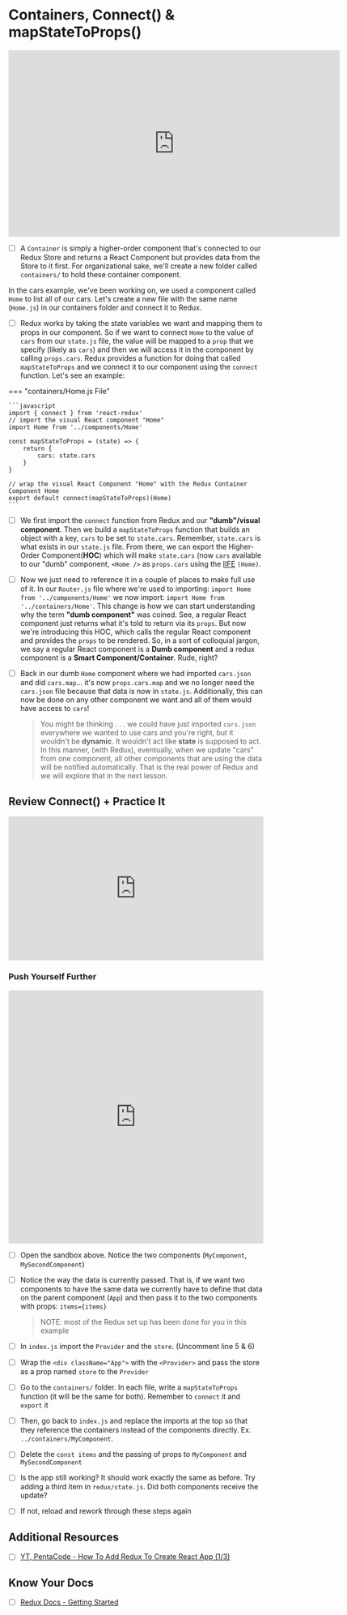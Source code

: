 # Containers, Connect() & mapStateToProps()

<!-- !Video Content: Vimeo, Clayton@ACA - 411-39-ConnectStateToComponentViaProps -->
<iframe src="https://player.vimeo.com/video/492284143?color=2565EF&byline=0&portrait=0" width="655" height="368" frameborder="0" allow="autoplay; fullscreen" allowfullscreen></iframe>

- [ ] A `Container` is simply a higher-order component that's connected to our Redux Store and returns a React Component but provides data from the Store to it first. For organizational sake, we'll create a new folder called `containers/` to hold these container component.

In the cars example, we've been working on, we used a component called `Home` to list all of our cars. Let's create a new file with the same name (`Home.js`) in our containers folder and connect it to Redux.

- [ ] Redux works by taking the state variables we want and mapping them to props in our component. So if we want to connect `Home` to the value of `cars` from our `state.js` file, the value will be mapped to a `prop` that we specify (likely as `cars`) and then we will access it in the component by calling `props.cars`. Redux provides a function for doing that called `mapStateToProps` and we connect it to our component using the `connect` function. Let's see an example:

=== "containers/Home.js File"

    ```javascript
    import { connect } from 'react-redux'
    // import the visual React component "Home"
    import Home from '../components/Home'

    const mapStateToProps = (state) => {
        return {
            cars: state.cars
        }
    }

    // wrap the visual React Component "Home" with the Redux Container Component Home
    export default connect(mapStateToProps)(Home)
    ```

- [ ] We first import the `connect` function from Redux and our **"dumb"/visual component**. Then we build a `mapStateToProps` function that builds an object with a key, `cars` to be set to `state.cars`. Remember, `state.cars` is what exists in our `state.js` file. From there, we can export the Higher-Order Component(**HOC**) which will make `state.cars` (now `cars` available to our "dumb" component, `<Home />` as `props.cars` using the [IIFE](https://developer.mozilla.org/en-US/docs/Glossary/IIFE) `(Home)`.

- [ ] Now we just need to reference it in a couple of places to make full use of it. In our `Router.js` file where we're used to importing: `import Home from '../components/Home'` we now import: `import Home from '../containers/Home'`. This change is how we can start understanding why the term **"dumb component"** was coined. See, a regular React component just returns what it's told to return via its `props`. But now we're introducing this HOC, which calls the regular React component and provides the `props` to be rendered. So, in a sort of colloquial jargon, we say a regular React component is a **Dumb component** and a redux component is a **Smart Component/Container**. Rude, right?

- [ ] Back in our dumb `Home` component where we had imported `cars.json` and did `cars.map`... it's now `props.cars.map` and we no longer need the `cars.json` file because that data is now in `state.js`. Additionally, this can now be done on any other component we want and all of them would have access to `cars`!

  > You might be thinking . . . we could have just imported `cars.json` everywhere we wanted to use cars and you're right, but it wouldn't be **dynamic**. It wouldn't act like **state** is supposed to act. In this manner, (with Redux), eventually, when we update "cars" from one component, all other components that are using the data will be notified automatically. That is the real power of Redux and we will explore that in the next lesson.

## Review Connect() + Practice It

<!-- ! Video Contents: Vimeo, Clayton@ACA - 411-40-ConnectReview&FolderRe-Org - 411.3.1.* -->
<div style="padding:56.25% 0 0 0;position:relative;"><iframe src="https://player.vimeo.com/video/492287220?badge=0&amp;autopause=0&amp;player_id=0&amp;app_id=58479" frameborder="0" allow="autoplay; fullscreen; picture-in-picture" allowfullscreen style="position:absolute;top:0;left:0;width:100%;height:100%;" title="411-40-ConnectReview&amp;amp;FolderRe-Org"></iframe></div><script src="https://player.vimeo.com/api/player.js"></script>

### Push Yourself Further

<!-- ! Contents: CodeSandBox, Redux Practice -->
<iframe src="https://codesandbox.io/embed/nice-feather-9787d?fontsize=14&hidenavigation=1&theme=dark"
     style="width:100%; height:500px; border:0; border-radius: 4px; overflow:hidden;"
     title="nice-feather-9787d"
     allow="accelerometer; ambient-light-sensor; camera; encrypted-media; geolocation; gyroscope; hid; microphone; midi; payment; usb; vr; xr-spatial-tracking"
     sandbox="allow-forms allow-modals allow-popups allow-presentation allow-same-origin allow-scripts"
   ></iframe>

- [ ] Open the sandbox above. Notice the two components (`MyComponent`, `MySecondComponent`)
- [ ] Notice the way the data is currently passed. That is, if we want two components to have the same data we currently have to define that data on the parent component (`App`) and then pass it to the two components with props: `items={items}`

  > NOTE: most of the Redux set up has been done for you in this example

- [ ] In `index.js` import the `Provider` and the `store`. (Uncomment line 5 & 6)
- [ ] Wrap the `<div className="App">` with the `<Provider>` and pass the store as a prop named `store` to the `Provider`
- [ ] Go to the `containers/` folder. In each file, write a `mapStateToProps` function (it will be the same for both). Remember to `connect` it and `export` it
- [ ] Then, go back to `index.js` and replace the imports at the top so that they reference the containers instead of the components directly. Ex. `../containers/MyComponent`.
- [ ] Delete the `const items` and the passing of props to `MyComponent` and `MySecondComponent`
- [ ] Is the app still working? It should work exactly the same as before. Try adding a third item in `redux/state.js`. Did both components receive the update?
- [ ] If not, reload and rework through these steps again

## Additional Resources

- [ ] [YT, PentaCode - How To Add Redux To Create React App (1/3)](https://www.youtube.com/watch?v=eN6CfnTDsQc)

## Know Your Docs

- [ ] [Redux Docs - Getting Started](https://redux.js.org/introduction/getting-started)
